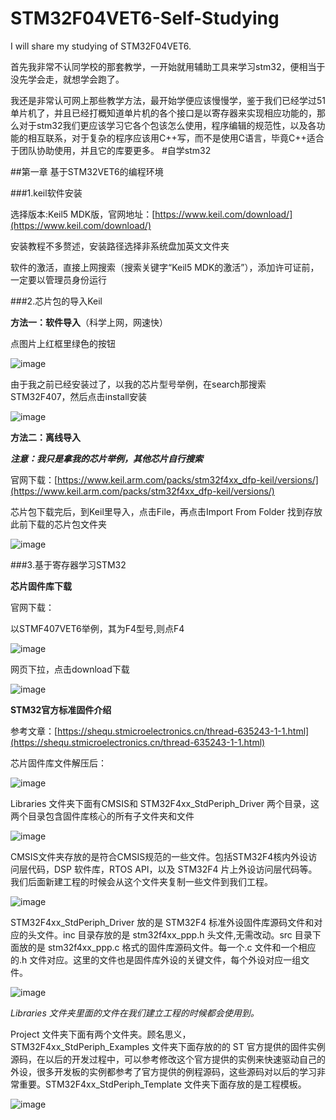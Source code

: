 # STM32F04VET6-Self-Studying

I will share my studying  of  STM32F04VET6.

首先我非常不认同学校的那套教学，一开始就用辅助工具来学习stm32，便相当于没先学会走，就想学会跑了。

我还是非常认可网上那些教学方法，最开始学便应该慢慢学，鉴于我们已经学过51单片机了，并且已经打概知道单片机的各个接口是以寄存器来实现相应功能的，那么对于stm32我们更应该学习它各个包该怎么使用，程序编辑的规范性，以及各功能的相互联系，对于复杂的程序应该用C++写，而不是使用C语言，毕竟C++适合于团队协助使用，并且它的库要更多。
#自学stm32

##第一章 基于STM32VET6的编程环境

###1.keil软件安装

选择版本:Keil5 MDK版，官网地址：[https://www.keil.com/download/](https://www.keil.com/download/)


安装教程不多赘述，安装路径选择非系统盘加英文文件夹


软件的激活，直接上网搜索（搜索关键字“Keil5 MDK的激活”），添加许可证前，一定要以管理员身份运行

###2.芯片包的导入Keil

**方法一：软件导入**（科学上网，网速快）

点图片上红框里绿色的按钮

![image](https://github.com/Art-Pig/STM32F04VET6-Self-Studying/assets/121549293/d39dab9a-861b-4d4f-bfbb-fec30bcb2c50)

由于我之前已经安装过了，以我的芯片型号举例，在search那搜索STM32F407，然后点击install安装

![image](https://github.com/Art-Pig/STM32F04VET6-Self-Studying/assets/121549293/f487e107-b9d4-4de3-ae6d-2af8dd76606a)

**方法二：离线导入**

***注意：我只是拿我的芯片举例，其他芯片自行搜索***


官网下载：[https://www.keil.arm.com/packs/stm32f4xx_dfp-keil/versions/](https://www.keil.arm.com/packs/stm32f4xx_dfp-keil/versions/)

芯片包下载完后，到Keil里导入，点击File，再点击Import From Folder 找到存放此前下载的芯片包文件夹

![image](https://github.com/Art-Pig/STM32F04VET6-Self-Studying/assets/121549293/c8dd568f-e7a7-40c3-924a-0bd3106c4d2f)

###3.基于寄存器学习STM32

**芯片固件库下载**

官网下载：

以STMF407VET6举例，其为F4型号,则点F4

![image](https://github.com/Art-Pig/STM32F04VET6-Self-Studying/assets/121549293/eab394d2-f022-43ea-b8fb-65cd6ab25e47)

网页下拉，点击download下载

![image](https://github.com/Art-Pig/STM32F04VET6-Self-Studying/assets/121549293/ad80032f-f461-4df4-9031-fc9193346797)

**STM32官方标准固件介绍**

参考文章：[https://shequ.stmicroelectronics.cn/thread-635243-1-1.html](https://shequ.stmicroelectronics.cn/thread-635243-1-1.html)

芯片固件库文件解压后：

![image](https://github.com/Art-Pig/STM32F04VET6-Self-Studying/assets/121549293/9e1132e3-95c0-4a7c-9e76-fdf8b38585a2)


Libraries 文件夹下面有CMSIS和 STM32F4xx_StdPeriph_Driver 两个目录，这两个目录包含固件库核心的所有子文件夹和文件


![image](https://github.com/Art-Pig/STM32F04VET6-Self-Studying/assets/121549293/5387ad7f-5f07-4741-863e-742cd91056e7)


CMSIS文件夹存放的是符合CMSIS规范的一些文件。包括STM32F4核内外设访问层代码，DSP 软件库，RTOS API，以及 STM32F4 片上外设访问层代码等。我们后面新建工程的时候会从这个文件夹复制一些文件到我们工程。


![image](https://github.com/Art-Pig/STM32F04VET6-Self-Studying/assets/121549293/bd614c2e-4fdc-4a88-8e88-c213955916d0)



STM32F4xx_StdPeriph_Driver 放的是 STM32F4 标准外设固件库源码文件和对应的头文件。inc 目录存放的是 stm32f4xx_ppp.h 头文件,无需改动。src 目录下面放的是 stm32f4xx_ppp.c 格式的固件库源码文件。每一个.c 文件和一个相应的.h 文件对应。这里的文件也是固件库外设的关键文件，每个外设对应一组文件。


![image](https://github.com/Art-Pig/STM32F04VET6-Self-Studying/assets/121549293/e77f3c53-03f0-4b1e-8160-92b85234ae94)


*Libraries 文件夹里面的文件在我们建立工程的时候都会使用到。*

Project 文件夹下面有两个文件夹。顾名思义，STM32F4xx_StdPeriph_Examples 文件夹下面存放的的 ST 官方提供的固件实例源码，在以后的开发过程中，可以参考修改这个官方提供的实例来快速驱动自己的外设，很多开发板的实例都参考了官方提供的例程源码，这些源码对以后的学习非常重要。STM32F4xx_StdPeriph_Template 文件夹下面存放的是工程模板。

![image](https://github.com/Art-Pig/STM32F04VET6-Self-Studying/assets/121549293/8e28068e-72e0-4627-b47e-6a2d91d6d495)






